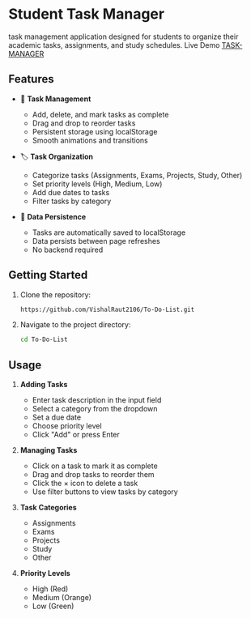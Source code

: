 # Student Task Manager

task management application designed for students to organize their academic tasks, assignments, and study schedules.
Live Demo [TASK-MANAGER](https://vishalraut2106.github.io/task-manager/)


## Features

- 📝 **Task Management**
  - Add, delete, and mark tasks as complete
  - Drag and drop to reorder tasks
  - Persistent storage using localStorage
  - Smooth animations and transitions

- 🏷️ **Task Organization**
  - Categorize tasks (Assignments, Exams, Projects, Study, Other)
  - Set priority levels (High, Medium, Low)
  - Add due dates to tasks
  - Filter tasks by category


- 💾 **Data Persistence**
  - Tasks are automatically saved to localStorage
  - Data persists between page refreshes
  - No backend required

## Getting Started

1. Clone the repository:
   ```bash
   https://github.com/VishalRaut2106/To-Do-List.git
   ```

2. Navigate to the project directory:
   ```bash
   cd To-Do-List
   ```


## Usage

1. **Adding Tasks**
   - Enter task description in the input field
   - Select a category from the dropdown
   - Set a due date
   - Choose priority level
   - Click "Add" or press Enter

2. **Managing Tasks**
   - Click on a task to mark it as complete
   - Drag and drop tasks to reorder them
   - Click the × icon to delete a task
   - Use filter buttons to view tasks by category

3. **Task Categories**
   - Assignments
   - Exams
   - Projects
   - Study
   - Other

4. **Priority Levels**
   - High (Red)
   - Medium (Orange)
   - Low (Green)

